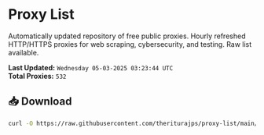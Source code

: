 # Proxy List

Automatically updated repository of free public proxies. Hourly refreshed HTTP/HTTPS proxies for web scraping, cybersecurity, and testing. Raw list available.

**Last Updated:** `Wednesday 05-03-2025 03:23:44 UTC`  
**Total Proxies:** `532`

## 📥 Download
```bash
curl -O https://raw.githubusercontent.com/theriturajps/proxy-list/main/proxies.txt
